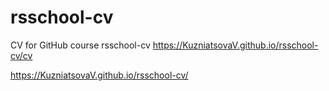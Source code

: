# rsschool-cv
CV for GitHub course rsschool-cv
https://KuzniatsovaV.github.io/rsschool-cv/cv

https://KuzniatsovaV.github.io/rsschool-cv/
